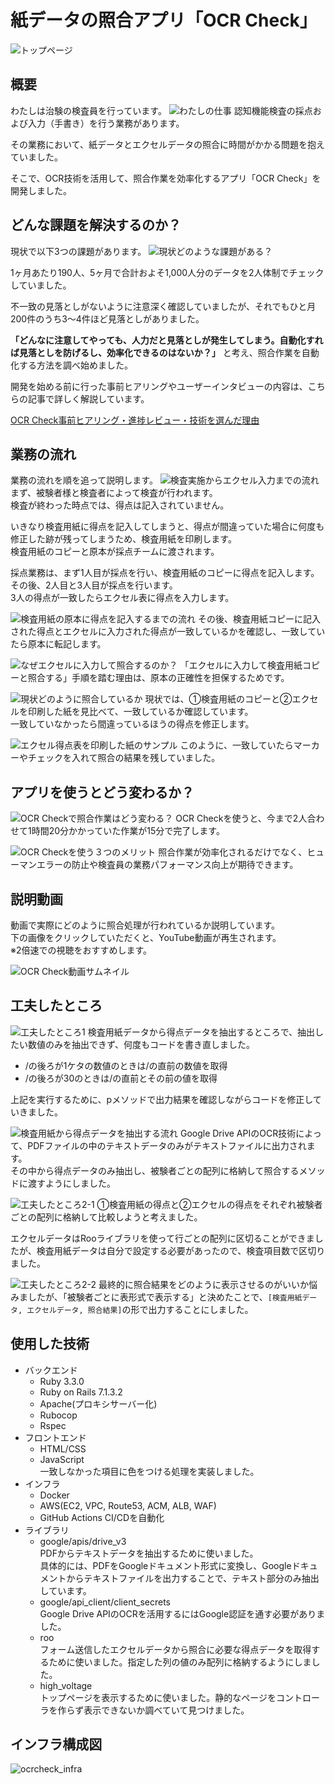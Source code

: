 # 紙データの照合アプリ「OCR Check」
![トップページ](https://github.com/user-attachments/assets/2f007153-77e6-4e00-afa4-6814d645da81)

## 概要
わたしは治験の検査員を行っています。
![わたしの仕事](https://github.com/user-attachments/assets/cb20697f-64f1-4fbf-9b29-69f567e5290e)
認知機能検査の採点および入力（手書き）を行う業務があります。

その業務において、紙データとエクセルデータの照合に時間がかかる問題を抱えていました。

そこで、OCR技術を活用して、照合作業を効率化するアプリ「OCR Check」を開発しました。

## どんな課題を解決するのか？
現状で以下3つの課題があります。
![現状どのような課題がある？](https://github.com/user-attachments/assets/e800f53c-eda7-40ff-b7dd-8cba4e33888c)
 
1ヶ月あたり190人、5ヶ月で合計およそ1,000人分のデータを2人体制でチェックしていました。  

不一致の見落としがないように注意深く確認していましたが、それでもひと月200件のうち3〜4件ほど見落としがありました。

**「どんなに注意してやっても、人力だと見落としが発生してしまう。自動化すれば見落としを防げるし、効率化できるのはないか？」**
と考え、照合作業を自動化する方法を調べ始めました。

開発を始める前に行った事前ヒアリングやユーザーインタビューの内容は、こちらの記事で詳しく解説しています。

[OCR Check事前ヒアリング・進捗レビュー・技術を選んだ理由](https://qiita.com/naota7118/private/1790c44202a52e992170)

## 業務の流れ
業務の流れを順を追って説明します。
![検査実施からエクセル入力までの流れ](https://github.com/user-attachments/assets/c141e257-d00e-4ce0-9e14-14e9557bab6b)
まず、被験者様と検査者によって検査が行われます。  
検査が終わった時点では、得点は記入されていません。  

いきなり検査用紙に得点を記入してしまうと、得点が間違っていた場合に何度も修正した跡が残ってしまうため、検査用紙を印刷します。  
検査用紙のコピーと原本が採点チームに渡されます。  

採点業務は、まず1人目が採点を行い、検査用紙のコピーに得点を記入します。  
その後、2人目と3人目が採点を行います。  
3人の得点が一致したらエクセル表に得点を入力します。

![検査用紙の原本に得点を記入するまでの流れ](https://github.com/user-attachments/assets/7fe21aa8-f6d9-4cc8-9f47-ae2d1ada0dcf)
その後、検査用紙コピーに記入された得点とエクセルに入力された得点が一致しているかを確認し、一致していたら原本に転記します。

![なぜエクセルに入力して照合するのか？](https://github.com/user-attachments/assets/7c7d0b70-c63f-4dbd-a81d-897bc085edff)
「エクセルに入力して検査用紙コピーと照合する」手順を踏む理由は、原本の正確性を担保するためです。
  
![現状どのように照合しているか](https://github.com/user-attachments/assets/2837a912-bdbc-4f8f-b2c7-d039aa0219ee)
現状では、①検査用紙のコピーと②エクセルを印刷した紙を見比べて、一致しているか確認しています。  
一致していなかったら間違っているほうの得点を修正します。
  
![エクセル得点表を印刷した紙のサンプル](https://github.com/user-attachments/assets/8b1e7fee-3792-4cf2-9ae9-719c68362f21)
このように、一致していたらマーカーやチェックを入れて照合の結果を残していました。  
  
## アプリを使うとどう変わるか？
![OCR Checkで照合作業はどう変わる？](https://github.com/user-attachments/assets/502170ff-b6b0-4cf8-8de1-3e3202014e1f)
OCR Checkを使うと、今まで2人合わせて1時間20分かかっていた作業が15分で完了します。  
  
![OCR Checkを使う３つのメリット](https://github.com/user-attachments/assets/80d94fb3-517c-4a86-9aef-3262cd45305d)
照合作業が効率化されるだけでなく、ヒューマンエラーの防止や検査員の業務パフォーマンス向上が期待できます。

## 説明動画
動画で実際にどのように照合処理が行われているか説明しています。  
下の画像をクリックしていただくと、YouTube動画が再生されます。  
※2倍速での視聴をおすすめします。

![OCR Check動画サムネイル](https://github.com/user-attachments/assets/1861b642-a520-4859-92a0-22fb31cfc86b)

## 工夫したところ
![工夫したところ1](https://github.com/user-attachments/assets/a73cf884-322c-4196-8f23-cd496ca7d347)
検査用紙データから得点データを抽出するところで、抽出したい数値のみを抽出できず、何度もコードを書き直しました。  
- /の後ろが1ケタの数値のときは/の直前の数値を取得
- /の後ろが30のときは/の直前とその前の値を取得

上記を実行するために、pメソッドで出力結果を確認しながらコードを修正していきました。

![検査用紙から得点データを抽出する流れ](https://github.com/user-attachments/assets/5c62996a-58c8-4ce6-acc2-6bbaeac05bb7)
Google Drive APIのOCR技術によって、PDFファイルの中のテキストデータのみがテキストファイルに出力されます。  
その中から得点データのみ抽出し、被験者ごとの配列に格納して照合するメソッドに渡すようにしました。
  
![工夫したところ2-1](https://github.com/user-attachments/assets/c01192d7-35ea-4949-8ddc-136e37db97c1)
①検査用紙の得点と②エクセルの得点をそれぞれ被験者ごとの配列に格納して比較しようと考えました。  
  
エクセルデータはRooライブラリを使って行ごとの配列に区切ることができましたが、検査用紙データは自分で設定する必要があったので、検査項目数で区切りました。

![工夫したところ2-2](https://github.com/user-attachments/assets/2c21e64b-3baa-4603-9500-1c15037c26f4)
最終的に照合結果をどのように表示させるのがいいか悩みましたが、「被験者ごとに表形式で表示する」と決めたことで、`[検査用紙データ, エクセルデータ, 照合結果]`の形で出力することにしました。

## 使用した技術
- バックエンド
  - Ruby 3.3.0
  - Ruby on Rails 7.1.3.2
  - Apache(プロキシサーバー化)
  - Rubocop
  - Rspec
- フロントエンド
  - HTML/CSS
  - JavaScript  
    一致しなかった項目に色をつける処理を実装しました。
- インフラ
  - Docker
  - AWS(EC2, VPC, Route53, ACM, ALB, WAF)
  - GitHub Actions CI/CDを自動化
- ライブラリ
  - google/apis/drive_v3  
    PDFからテキストデータを抽出するために使いました。  
    具体的には、PDFをGoogleドキュメント形式に変換し、Googleドキュメントからテキストファイルを出力することで、テキスト部分のみ抽出しています。
  - google/api_client/client_secrets  
    Google Drive APIのOCRを活用するにはGoogle認証を通す必要がありました。
  - roo  
    フォーム送信したエクセルデータから照合に必要な得点データを取得するために使いました。指定した列の値のみ配列に格納するようにしました。
  - high_voltage  
    トップページを表示するために使いました。静的なページをコントローラを作らず表示できないか調べていて見つけました。

## インフラ構成図
![ocrcheck_infra](https://github.com/user-attachments/assets/403c1d0d-68b3-44a7-91a1-ebcc806b55f4)